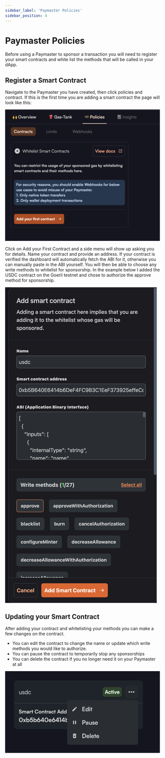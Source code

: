 ```yaml
---
sidebar_label: 'Paymaster Policies'
sidebar_position: 4
---
```


# Paymaster Policies

Before using a Paymaster to sponsor a transaction you will need to register your smart contracts and white list the methods that will be called in your dApp. 

## Register a Smart Contract 

Navigate to the Paymaster you have created, then click policies and contract. If this is the first time you are adding a smart contract the page will look like this: 

![new contract](../images/contracts/new_contract.png)

Click on Add your First Contract and a side menu will show up asking you for details. Name your contract and provide an address. If your contract is verified the dashboard will automatically fetch the ABI for it, otherwise you can manually paste in the ABI yourself. You will then be able to choose any write methods to whitelist for sponsorship. In the example below I added the USDC contract on the Goerli testnet and chose to authorize the approve method for sponsorship. 

![add contract](../images/contracts/add_contract.png)

## Updating your Smart Contract

After adding your contract and whitelisting your methods you can make a few changes on the contract. 

- You can edit the contract to change the name or update which write methods you would like to authorize.
- You can pause the contract to temporarily stop any sponsorships 
- You can delete the contract if you no longer need it on your Paymaster at all

![update contract](../images/contracts/changes.png)
